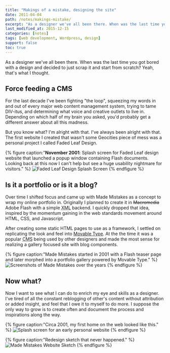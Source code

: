 ```yaml
---
title: "Makings of a mistake, designing the site"
date: 2011-04-04
path: /notes/makings-mistake/
excerpt: "As a designer we've all been there. When was the last time you got bored with a design and decided to just burn it and start anew?"
last_modified_at: 2015-12-15
categories: [notes]
tags: [web development, Wordpress, design]
support: false
toc: true
---
```


As a designer we've all been there. When was the last time you got bored with a design and decided to just scrap it and start from scratch? Yeah, that's what I thought.

## Force feeding a CMS

For the last decade I've been fighting "the loop", squeezing my words in and out of every major web content management system, trying to tame DIV-itus, and determining what voice and creative outlets to live in. Depending on which half of my brain you asked, you'd probably get a different answer about all this madness.

But you know what? I'm alright with that. I've always been alright with that. The first website I created that wasn't some Geocities piece of mess was a personal project I called Faded Leaf Design.

{% figure caption:"**November 2001**: Splash screen for Faded Leaf design website that launched a popup window containing Flash documents. Looking back at this now I can't help but see a huge usability nightmare for visitors." %}
![Faded Leaf Design Splash Screen](../../assets/images/faded-leaf-design-2001.jpg)
{% endfigure %}

## Is it a portfolio or is it a blog?

Over time I shifted focus and came up with Made Mistakes as a concept to wrap my online portfolio in. Originally I planned to create it in <del>Macromedia</del> Adobe Flash with a simple <abbr title="Extensible Markup Language">XML</abbr> backend. I quickly dropped that idea, inspired by the momentum gaining in the web standards movement around <abbr>HTML</abbr>, <abbr>CSS</abbr>, and Javascript.

After creating some static HTML pages to use as a framework, I settled on replicating the look and feel into [Movable Type](http://www.movabletype.org/). At the the time it was a popular <abbr title="Content Management System">CMS</abbr> being used by other designers and made the most sense for realizing a gallery focused site with blog components.

{% figure caption:"Made Mistakes started in 2001 with a Flash teaser page and later morphed into a portfolio gallery powered by Movable Type." %}
![Screenshots of Made Mistakes over the years](../../assets/images/made-mistakes-flash-xhtml.jpg)
{% endfigure %}

## Now what?

Now I want to see what I can do to enrich my eye and skills as a designer. I've tired of all the constant reblogging of other's content without attribution or added insight, and feel that I owe it to myself to do more. I suppose the only way to grow is to create often and document the process and inspirations along the way.

{% figure caption:"Circa 2001, my first home on the web looked like this." %}
![Splash screen for an early personal website](../../assets/images/bleedsapathy-splash-page.jpg)
{% endfigure %}

{% figure caption:"Redesign sketch that never happened." %}
![Made Mistakes Website Sketch](../../assets/images/made-mistakes-sketch.jpg)
{% endfigure %}
